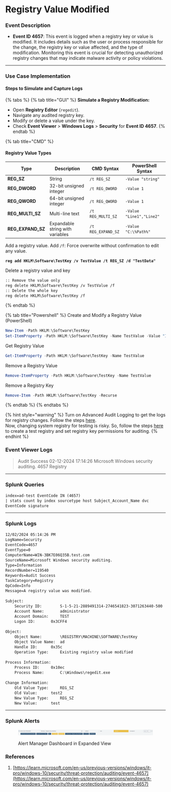 # Registry Value Modified

### Event Description

* **Event ID 4657**: This event is logged when a registry key or value is modified. It includes details such as the user or process responsible for the change, the registry key or value affected, and the type of modification. Monitoring this event is crucial for detecting unauthorized registry changes that may indicate malware activity or policy violations.

***

### Use Case Implementation

#### Steps to Simulate and Capture Logs

{% tabs %}
{% tab title="GUI" %}
**Simulate a Registry Modification:**

* Open **Registry Editor** (`regedit`).
* Navigate any audited registry key.
* Modify or delete a value under the key.
* Check **Event Viewer** > **Windows Logs** > **Security** for **Event ID 4657**.
{% endtab %}

{% tab title="CMD" %}
#### **Registry Value Types**

| Type                | Description                      | CMD Syntax         | PowerShell Syntax        |
| ------------------- | -------------------------------- | ------------------ | ------------------------ |
| **REG\_SZ**         | String                           | `/t REG_SZ`        | `-Value "string"`        |
| **REG\_DWORD**      | 32-bit unsigned integer          | `/t REG_DWORD`     | `-Value 1`               |
| **REG\_QWORD**      | 64-bit unsigned integer          | `/t REG_QWORD`     | `-Value 1`               |
| **REG\_MULTI\_SZ**  | Multi-line text                  | `/t REG_MULTI_SZ`  | `-Value "Line1","Line2"` |
| **REG\_EXPAND\_SZ** | Expandable string with variables | `/t REG_EXPAND_SZ` | `-Value "C:\%Path%"`     |

Add a registry value. Add `/f`: Force overwrite without confirmation to edit any value.

<pre class="language-batch"><code class="lang-batch"><strong>reg add HKLM\Software\TestKey /v TestValue /t REG_SZ /d "TestData"
</strong></code></pre>

Delete a registry value and key

```batch
:: Remove the value only
reg delete HKLM\Software\TestKey /v TestValue /f
:: Delete the whole key
reg delete HKLM\Software\TestKey /f
```
{% endtab %}

{% tab title="Powershell" %}
Create and Modify a Registry Value (PowerShell)

```powershell
New-Item -Path HKLM:\Software\TestKey
Set-ItemProperty -Path HKLM:\Software\TestKey -Name TestValue -Value "InitialData"
```

Get Registry Value

```powershell
Get-ItemProperty -Path HKLM:\Software\TestKey -Name TestValue
```

Remove a Registry Value

```powershell
Remove-ItemProperty -Path HKLM:\Software\TestKey -Name TestValue
```

Remove a Registry Key

```powershell
Remove-Item -Path HKLM:\Software\TestKey -Recurse
```
{% endtab %}
{% endtabs %}

{% hint style="warning" %}
Turn on Advanced Audit Logging to get the logs for registry changes. Follow the steps [here](./).\
Now, changing system registry for testing is risky. So, follow the steps [here](./) to create a test registry and set registry key permissions for auditing.
{% endhint %}

### Event Viewer Logs

> Audit Success 02-12-2024 17:14:26 Microsoft Windows security auditing. 4657 Registry

***

### Splunk Queries

```splunk-spl
index=ad-test EventCode IN (4657) 
| stats count by index sourcetype host Subject_Account_Name dvc EventCode signature
```

***

### Splunk Logs

```
12/02/2024 05:14:26 PM
LogName=Security
EventCode=4657
EventType=0
ComputerName=WIN-3BK7E06Q35B.test.com
SourceName=Microsoft Windows security auditing.
Type=Information
RecordNumber=119540
Keywords=Audit Success
TaskCategory=Registry
OpCode=Info
Message=A registry value was modified.

Subject:
	Security ID:		S-1-5-21-2889491314-2746541823-3071263440-500
	Account Name:		administrator
	Account Domain:		TEST
	Logon ID:		0x3CFF4

Object:
	Object Name:		\REGISTRY\MACHINE\SOFTWARE\TestKey
	Object Value Name:	ad
	Handle ID:		0x35c
	Operation Type:		Existing registry value modified

Process Information:
	Process ID:		0x10ec
	Process Name:		C:\Windows\regedit.exe

Change Information:
	Old Value Type:		REG_SZ
	Old Value:		test2
	New Value Type:		REG_SZ
	New Value:		test
```

***

### Splunk Alerts

<figure><img src="../../.gitbook/assets/image (10).png" alt=""><figcaption><p>Alert Manager Dashboard in Expanded View</p></figcaption></figure>

### References

1. [https://learn.microsoft.com/en-us/previous-versions/windows/it-pro/windows-10/security/threat-protection/auditing/event-4657](https://learn.microsoft.com/en-us/previous-versions/windows/it-pro/windows-10/security/threat-protection/auditing/event-4657)
